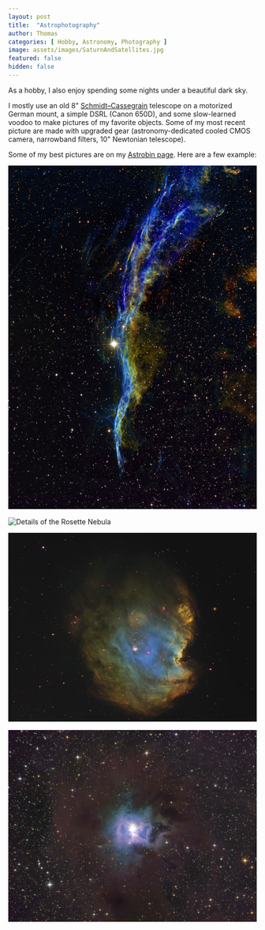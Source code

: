 ```yaml
---
layout: post
title:  "Astrophotography"
author: Thomas
categories: [ Hobby, Astronomy, Photography ]
image: assets/images/SaturnAndSatellites.jpg
featured: false
hidden: false
---
```


As a hobby, I also enjoy spending some nights under a beautiful dark sky.

I mostly use an old 8" [Schmidt–Cassegrain](https://en.wikipedia.org/wiki/Schmidt%E2%80%93Cassegrain_telescope) telescope on a motorized German mount, a simple DSRL (Canon 650D), and some slow-learned voodoo to make pictures of my favorite objects.
Some of my most recent picture are made with upgraded gear (astronomy-dedicated cooled CMOS camera, narrowband filters, 10" Newtonian telescope).

Some of my best pictures are on my [Astrobin page](https://www.astrobin.com/users/AstroPanda/). Here are a few example:

![Cygnus' Veil Nebula](/assets/images/Dentelle-Mosaic-Hubble.jpg "NGC6960")

![Details of the Rosette Nebula](/assets/images/Rosette_2.jpg "Caldwell 49")

![The Monkey Head Nebula](/assets/images/MonkeyHead_SHO_3-2.jpg "NGC 2174")

![The Iris Nebula](/assets/images/Iris_LRGB.jpg "NGC 7023 / Caldwell 4")
